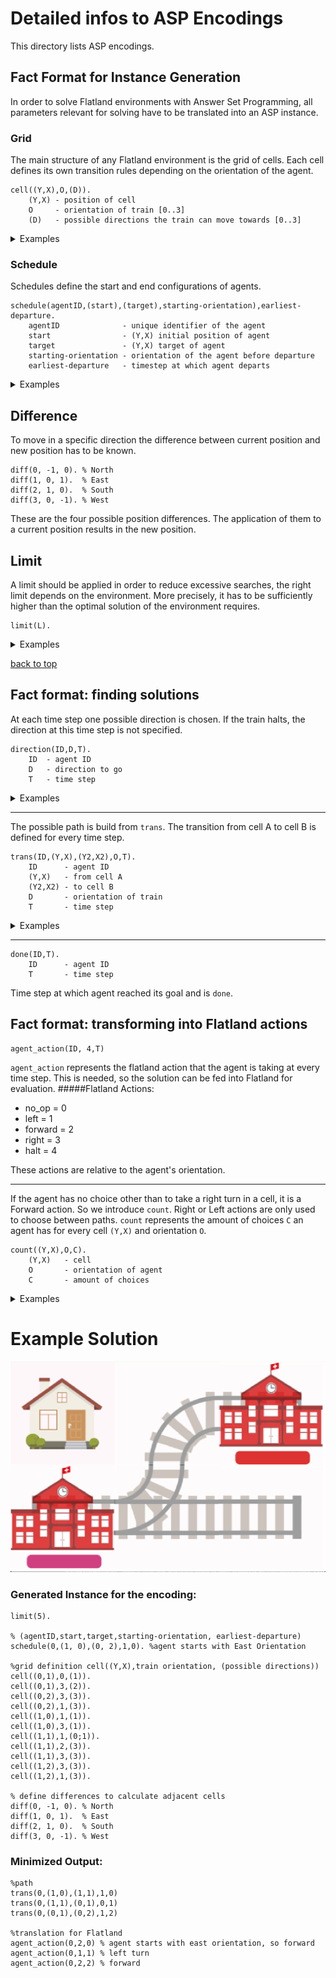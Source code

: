 # Detailed infos to ASP Encodings
This directory lists ASP encodings.

## Fact Format for Instance Generation

In order to solve Flatland environments with Answer Set Programming, all parameters relevant for solving have to be translated into an ASP instance.

### Grid

The main structure of any Flatland environment is the grid of cells. Each cell defines its own transition rules depending on the orientation of the agent.

```
cell((Y,X),O,(D)).
    (Y,X) - position of cell
    O     - orientation of train [0..3]
    (D)   - possible directions the train can move towards [0..3]
```

<details>
<summary>Examples</summary>

```python
#cell((1,4),north,(east))
cell((1,4),0,(1)).
```

Represents the cell that is 2nd from the top and 5th from the left. The cell allows an agent that is oriented northward to only move east (turn right).

```python
#cell((3,2),east,(east;south))
cell((3,2),1,(1;2)).
```
Cells can also have multiple possible directions, here east and south, the agent can move towards.

</details>

### Schedule

Schedules define the start and end configurations of agents.

```
schedule(agentID,(start),(target),starting-orientation),earliest-departure.
    agentID              - unique identifier of the agent
    start                - (Y,X) initial position of agent
    target               - (Y,X) target of agent
    starting-orientation - orientation of the agent before departure
    earliest-departure   - timestep at which agent departs

```

<details>
<summary>Examples</summary>

```
schedule(1,(1,1),(4,2),e).
```

Represents the schedule of the agent with id 1. It starts at (1,1) with an eastward orientation and has to reach its target at (4,2).

</details>

## Difference

To move in a specific direction the difference between current position and new position has to be known.

```
diff(0, -1, 0). % North 
diff(1, 0, 1).  % East
diff(2, 1, 0).  % South
diff(3, 0, -1). % West
```

These are the four possible position differences. The application of them to a current position results in the new position.

## Limit

A limit should be applied in order to reduce excessive searches, the right limit depends on the environment. More precisely, it has to be sufficiently higher than the optimal solution of the environment requires.

```
limit(L).
```

<details>
<summary>Examples</summary>

```
limit(20).
```

Represents a limit of 20 time steps

</details>

[back to top](#railwayscheduling)

## Fact format: finding solutions
At each time step one possible direction is chosen. If the train halts, the direction at this time step is not specified.
```
direction(ID,D,T).
    ID  - agent ID
    D   - direction to go
    T   - time step
```

<details>
<summary>Examples</summary>

```
direction(0,1,0).
direction(0,2,2).
```
Agent `0` goes easterly `1` at time step `0`.
Agent `0` waits at time step `1`.
Agent `0` goes southerly at time step `2`.

</details>

---
The possible path is build from `trans`. The transition from cell A to cell B is defined for every time step.
```
trans(ID,(Y,X),(Y2,X2),O,T).
    ID      - agent ID
    (Y,X)   - from cell A
    (Y2,X2) - to cell B
    D       - orientation of train
    T       - time step
```

<details>
<summary>Examples</summary>

```
trans(3,(0,0),(0,1),1,5).
trans(3,(0,1),(1,1),2,6).
```
Agent `3` goes from cell `(0,0)` to cell `(0,1)` which is easterly `1` at time step `5`.
Agent `3` goes from cell `(0,1)` to cell `(1,1)` which is southerly `2` at time step `6`.

</details>

---
```
done(ID,T).
    ID      - agent ID
    T       - time step
```
Time step at which agent reached its goal and is `done`.

## Fact format: transforming into Flatland actions

```
agent_action(ID, 4,T)
```
`agent_action` represents the flatland action that the agent is taking at every time step. This is needed, so the solution can be fed into Flatland for evaluation.
#####Flatland Actions:
- no_op = 0
- left = 1
- forward = 2
- right = 3
- halt = 4

These actions are relative to the agent's orientation.

---
If the agent has no choice other than to take a right turn in a cell, it is a Forward action. So we introduce `count`. Right or Left actions are only used to choose between paths.
`count` represents the amount of choices `C` an agent has for every cell `(Y,X)` and orientation `O`.
```
count((Y,X),O,C).
    (Y,X)   - cell
    O       - orientation of agent
    C       - amount of choices
```
<details>
<summary>Examples</summary>

```
count((1,3),0,2).
```
Cell `(1,3)` has `2` choices when a train enters the cell with north `0` orientation

</details>

# Example Solution
![alt text](https://github.com/warfiaUni/RailwayScheduling/blob/cb4a64a8e57913c558f4f8876aead8f7d9189e39/media/simple-switch.png?raw=true)
### Generated Instance for the encoding:
```
limit(5).

% (agentID,start,target,starting-orientation, earliest-departure)
schedule(0,(1, 0),(0, 2),1,0). %agent starts with East Orientation

%grid definition cell((Y,X),train orientation, (possible directions))
cell((0,1),0,(1)).
cell((0,1),3,(2)).
cell((0,2),3,(3)).
cell((0,2),1,(3)).
cell((1,0),1,(1)).
cell((1,0),3,(1)).
cell((1,1),1,(0;1)).
cell((1,1),2,(3)).
cell((1,1),3,(3)).
cell((1,2),3,(3)).
cell((1,2),1,(3)).

% define differences to calculate adjacent cells
diff(0, -1, 0). % North
diff(1, 0, 1).  % East
diff(2, 1, 0).  % South
diff(3, 0, -1). % West
```

### Minimized Output:

```
%path
trans(0,(1,0),(1,1),1,0) 
trans(0,(1,1),(0,1),0,1)
trans(0,(0,1),(0,2),1,2) 

%translation for Flatland
agent_action(0,2,0) % agent starts with east orientation, so forward
agent_action(0,1,1) % left turn
agent_action(0,2,2) % forward
```
